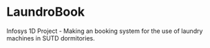 # LaundroBook
 Infosys 1D Project - Making an booking system for the use of laundry machines in SUTD dormitories.
